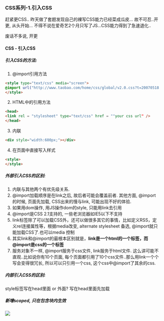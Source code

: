 ### CSS系列-1.引入CSS
赶紧更CSS..
昨天做了套题发现自己的裸写CSS能力已经菜成瓜皮...
故不可忍..开更, 从头开始...
不得不说在爱奇艺2个月只写了JS...CSS能力得到了急速退化..

废话不多说, 开更

#### CSS - 引入CSS

##### 引入CSS的方法:
1. @import引用方法
```html
<style type="text/css" media="screen">
@import url("http://www.taobao.com/home/css/global/v2.0.css?t=20070518.css") all;
</style>
```
2. HTML中的引用方法
```html
<head>
<link rel = "stylesheet" type="text/css" href = ""your css url" />
</head>
```
3. 内联
```html
<div style="width:600px;"></div>
```
4. 在页面中直接写入样式
```html
<style>
</style>
```

##### 外部引入CSS的区别:
1. 内联与其他两个有优先级关系.
2. @import加载顺序是在link之后, 故后者可能会覆盖前者. 其他方面, @import的时候, 页面先加载, CSS出来的慢与link, 可能出现不好的体验.
3. 如果用dom操作, 用JS操作dom的style, 只能用link去引用
4. @import是CSS 2.1支持的, 一些老浏览器如IE5以下不支持
5. link标签除了可以加载CSS外，还可以做很多其它的事情，比如定义RSS，定义rel连接属性等，根据media改变, alternate stylesheet 备选, @import就只能加载CSS了.也可以media 控制
6. 其实link和@import的最根本区别就是，**link是一个html的一个标签，而@import是css的一个标签**
7. 服务对象不一样, @import服务于css文件, link服务于html文件. 这么讲可能不直观..比如说你有10个页面, 每个页面都引用了10个css文件..那么用link一个个写会变得很冗长, 所以可以只引用一个css, 这个css中@import了其余的css.

##### 内部引入CSS的区别:
style标签写在head里面 or 外面?
写在head里面先加载

##### 新增scoped, 只在包含块内生效
![](https://upload-images.jianshu.io/upload_images/2147008-72537759d14a6c21.png?imageMogr2/auto-orient/strip%7CimageView2/2/w/604/format/webp)


